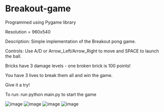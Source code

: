 # Breakout-game
Programmed using Pygame library

Resolution = 960x540

Description: Simple implementation of the Breakout pong game.

Controls: Use A/D or Arrow_Left/Arrow_Right to move and SPACE to launch the ball.

Bricks have 3 damage levels - one broken brick is 100 points!

You have 3 lives to break them all and win the game.

Give it a try!

To run: run python main.py to start the game

![image](https://github.com/user-attachments/assets/ef71ba85-f8ca-4f47-a1b2-16d0c511e973)
![image](https://github.com/user-attachments/assets/3922e548-e399-4244-89e4-42295b2847cf)
![image](https://github.com/user-attachments/assets/cc78d08f-67d9-448b-b70b-92c2f6e07307)
![image](https://github.com/user-attachments/assets/87253aac-71ec-4ebe-bf92-c041101f5e63)



